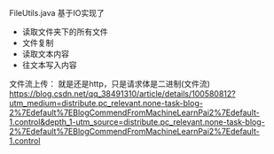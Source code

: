 FileUtils.java 基于IO实现了  
- 读取文件夹下的所有文件
- 文件复制
- 读取文本内容
- 往文本写入内容

文件流上传：
    就是还是http，只是请求体是二进制(文件流)
    https://blog.csdn.net/qq_38491310/article/details/100580812?utm_medium=distribute.pc_relevant.none-task-blog-2%7Edefault%7EBlogCommendFromMachineLearnPai2%7Edefault-1.control&depth_1-utm_source=distribute.pc_relevant.none-task-blog-2%7Edefault%7EBlogCommendFromMachineLearnPai2%7Edefault-1.control 